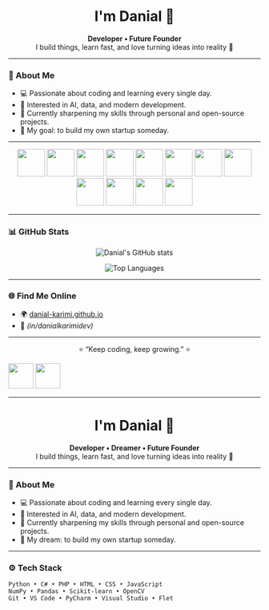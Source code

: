 <h1 align="center">I'm Danial 👋</h1>

<p align="center">
  <b>Developer • Future Founder</b><br>
  I build things, learn fast, and love turning ideas into reality 🚀
</p>

---

### 🧩 About Me
- 💻 Passionate about coding and learning every single day.  
- 🧠 Interested in AI, data, and modern development.  
- 🌱 Currently sharpening my skills through personal and open-source projects.  
- 🚀 My goal: to build my own startup someday.  

---

<p align="center">
  <!-- Skill Logos -->
  <img src="https://cdn.jsdelivr.net/gh/devicons/devicon/icons/python/python-original.svg" width="55" />
  <img src="https://cdn.jsdelivr.net/gh/devicons/devicon/icons/csharp/csharp-original.svg" width="55" />
  <img src="https://cdn.jsdelivr.net/gh/devicons/devicon/icons/php/php-original.svg" width="55" />
  <img src="https://cdn.jsdelivr.net/gh/devicons/devicon/icons/html5/html5-original.svg" width="55" />
  <img src="https://cdn.jsdelivr.net/gh/devicons/devicon/icons/css3/css3-original.svg" width="55" />
  <img src="https://cdn.jsdelivr.net/gh/devicons/devicon/icons/javascript/javascript-original.svg" width="55" />
  <img src="https://cdn.jsdelivr.net/gh/devicons/devicon/icons/numpy/numpy-original.svg" width="55" />
  <img src="https://cdn.jsdelivr.net/gh/devicons/devicon/icons/pandas/pandas-original.svg" width="55" />
  <img src="https://cdn.jsdelivr.net/gh/devicons/devicon/icons/scikitlearn/scikitlearn-original.svg" width="55" />
  <img src="https://cdn.jsdelivr.net/gh/devicons/devicon/icons/opencv/opencv-original.svg" width="55" />
  <img src="https://cdn.jsdelivr.net/gh/devicons/devicon/icons/git/git-original.svg" width="55" />
  <img src="https://cdn.jsdelivr.net/gh/devicons/devicon/icons/vscode/vscode-original.svg" width="55" />
</p>

---

### 📊 GitHub Stats
<p align="center">
  <img src="https://github-readme-stats.vercel.app/api?username=Danial-Karimi&show_icons=true&theme=tokyonight" alt="Danial's GitHub stats" />
</p>

<p align="center">
  <img src="https://github-readme-stats.vercel.app/api/top-langs/?username=Danial-Karimi&layout=compact&theme=tokyonight" alt="Top Languages" />
</p>

---

### 🌐 Find Me Online
- 🌍 [danial-karimi.github.io](https://danial-karimi.github.io)  
- 💼 *(in/danialkarimidev)*  

---

<p align="center">
  ⭐ “Keep coding, keep growing.” ⭐
</p>  <img src="https://cdn.jsdelivr.net/gh/devicons/devicon/icons/git/git-original.svg" width="50" />
  <img src="https://cdn.jsdelivr.net/gh/devicons/devicon/icons/vscode/vscode-original.svg" width="50" />
</p>

---

<h1 align="center">I'm Danial 👋</h1>

<p align="center">
  <b>Developer • Dreamer • Future Founder</b><br>
  I build things, learn fast, and love turning ideas into reality 🚀
</p>

---

### 🧩 About Me
- 💻 Passionate about coding and learning every single day.  
- 🧠 Interested in AI, data, and modern development.  
- 🌱 Currently sharpening my skills through personal and open-source projects.  
- 🚀 My dream: to build my own startup someday.  

---

### ⚙️ Tech Stack
```text
Python • C# • PHP • HTML • CSS • JavaScript  
NumPy • Pandas • Scikit-learn • OpenCV  
Git • VS Code • PyCharm • Visual Studio • Flet
